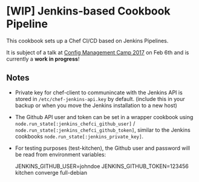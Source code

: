 # [WIP] Jenkins-based Cookbook Pipeline

This cookbook sets up a Chef CI/CD based on Jenkins Pipelines.

It is subject of a talk at [Config Management Camp 2017](http://cfgmgmtcamp.eu/schedule/chef/steffen-gebert.html) on Feb 6th and is currently a **work in progress**!


## Notes

- Private key for chef-client to communincate with the Jenkins API is stored in `/etc/chef-jenkins-api.key` by default. (include this in your backup or when you move the Jenkins installation to a new host)


- The Github API user and token can be set in a wrapper cookbook using `node.run_state[:jenkins_chefci_github_user]` / `node.run_state[:jenkins_chefci_github_token]`, similar to the Jenkins cookbooks `node.run_state[:jenkins_private_key]`.

- For testing purposes (test-kitchen), the Github user and password will be read from environment variables:

    JENKINS_GITHUB_USER=johndoe JENKINS_GITHUB_TOKEN=123456 kitchen converge full-debian
